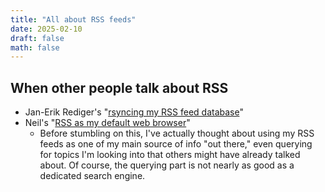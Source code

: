 ```yaml
---
title: "All about RSS feeds"
date: 2025-02-10
draft: false
math: false
---
```



## When other people talk about RSS

- Jan-Erik Rediger's "[rsyncing my RSS feed database](https://fnordig.de/2024/10/28/rsyncing-my-rss-feed-database/)"
- Neil's "[RSS as my default web browser](https://neilzone.co.uk/2022/10/rss-as-my-default-web-browser-for-some-stuff/)"
    - Before stumbling on this, I've actually thought about using my RSS
      feeds as one of my main source of info "out there," even querying
      for topics I'm looking into that others might have already talked
      about. Of course, the querying part is not nearly as good as a
      dedicated search engine.
